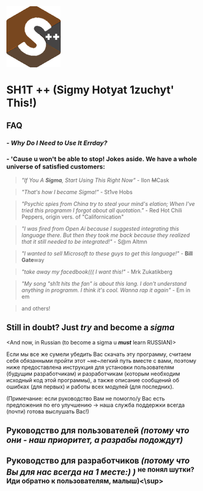 <picture>
 <source media="(prefers-color-scheme: dark)" srcset="sh1t++.png">
 <source media="(prefers-color-scheme: light)" srcset="sh1t++.png">
 <img alt="sh1t++" src="sh1t++.png">
</picture>

# **SH1T ++ (Sigmy Hotyat 1zuchyt' This!)**
## FAQ
### *- Why Do **I** Need to Use It Errday?*
### - 'Cause u won't be able to stop! Jokes aside. We have a whole universe of satisfied customers:

> *"If You A **Sigma**, Start Using This Right Now"* - Ilon ~~M~~Cask

> *"That's how I became Sigma!"* - St1ve Hobs

> *"Psychic spies from China try to steal your mind's elation; When I've tried this programm I forgot about all quotation."* - Red Hot Chili Peppers, origin vers. of "Californication"

> *"I was fired from Open Ai because I suggested integrating this language there. But then they took me back because they realized that it still needed to be integrated!"* - S@m Altmn

> *"I wanted to sell Microsoft to these guys to get this language!"* - **Bill Gate**way

> *"take away my facedbook((( I want this!"* - Mrk Zukatikberg

> *"My song "sh1t hits the fan" is about this lang. I don't understand anything in programm. I think it's cool. Wanna rap it again"* - Em in em

> and others!

## Still in doubt? Just ***try*** and become a ***sigma***

<And now, in Russian (to become a sigma u ***must*** learn RUSSIAN)>

Если мы все же сумели убедить Вас скачать эту программу, считаем себя обязанными пройти этот ~не~легкий путь вместе с вами, поэтому ниже предоставлена инструкция для установки пользователям (будущим разработчикам) и разработчикам (которым необходим исходный код этой программы), а также описание сообщений об ошибках (для первых) и работы всех модулей (для последних).

(Примечание: если руководство Вам не помогло/у Вас есть предложения по его улучшению -> наша служба поддержки всегда (почти) готова выслушать Вас!)

## Руководство для пользователей *(потому что они - наш приоритет, а разрабы подождут)*

## Руководство для разработчиков *(потому что Вы для нас всегда на 1 месте:) )* <sup>не понял шутки? Иди обратно к пользователям, малыш)<\sup>

